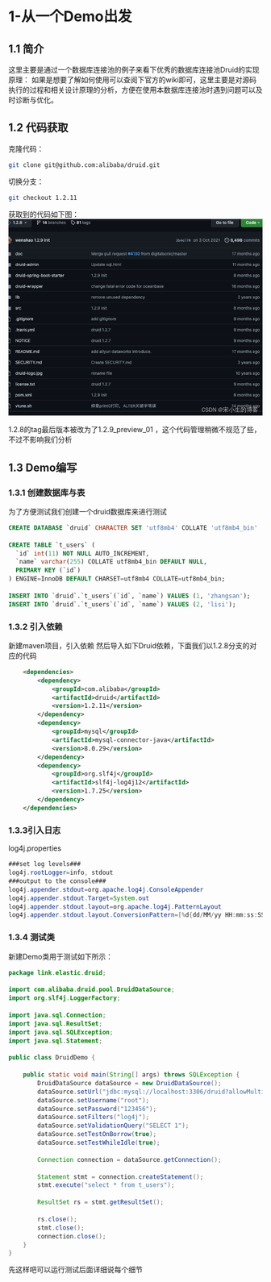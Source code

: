 
# 1-从一个Demo出发
## 1.1 简介
这里主要是通过一个数据库连接池的例子来看下优秀的数据库连接池Druid的实现原理：
如果是想要了解如何使用可以查阅下官方的wiki即可，这里主要是对源码执行的过程和相关设计原理的分析，方便在使用本数据库连接池时遇到问题可以及时诊断与优化。

## 1.2 代码获取
克隆代码：

```bash
git clone git@github.com:alibaba/druid.git
```
切换分支：

```bash
git checkout 1.2.11
```

获取到的代码如下图：
![1-druid-github.png](/img/chapter_druid/1-druid-github.png)

1.2.8的tag最后版本被改为了1.2.9_preview_01 ，这个代码管理稍微不规范了些，不过不影响我们分析


## 1.3 Demo编写
### 1.3.1 创建数据库与表
为了方便测试我们创建一个druid数据库来进行测试

```sql
CREATE DATABASE `druid` CHARACTER SET 'utf8mb4' COLLATE 'utf8mb4_bin'

CREATE TABLE `t_users` (
  `id` int(11) NOT NULL AUTO_INCREMENT,
  `name` varchar(255) COLLATE utf8mb4_bin DEFAULT NULL,
  PRIMARY KEY (`id`)
) ENGINE=InnoDB DEFAULT CHARSET=utf8mb4 COLLATE=utf8mb4_bin;

INSERT INTO `druid`.`t_users`(`id`, `name`) VALUES (1, 'zhangsan');
INSERT INTO `druid`.`t_users`(`id`, `name`) VALUES (2, 'lisi');
```

### 1.3.2 引入依赖
新建maven项目，引入依赖
然后导入如下Druid依赖，下面我们以1.2.8分支的对应的代码

```xml
    <dependencies>
        <dependency>
            <groupId>com.alibaba</groupId>
            <artifactId>druid</artifactId>
            <version>1.2.11</version>
        </dependency>
        <dependency>
            <groupId>mysql</groupId>
            <artifactId>mysql-connector-java</artifactId>
            <version>8.0.29</version>
        </dependency>
        <dependency>
            <groupId>org.slf4j</groupId>
            <artifactId>slf4j-log4j12</artifactId>
            <version>1.7.25</version>
        </dependency>
    </dependencies>
```

### 1.3.3引入日志
log4j.properties

```java
###set log levels###
log4j.rootLogger=info, stdout
###output to the console###
log4j.appender.stdout=org.apache.log4j.ConsoleAppender
log4j.appender.stdout.Target=System.out
log4j.appender.stdout.layout=org.apache.log4j.PatternLayout
log4j.appender.stdout.layout.ConversionPattern=[%d{dd/MM/yy HH:mm:ss:SSS z}] %t %5p %c{2}: %m%n

```

### 1.3.4 测试类
新建Demo类用于测试如下所示：


```java
package link.elastic.druid;

import com.alibaba.druid.pool.DruidDataSource;
import org.slf4j.LoggerFactory;

import java.sql.Connection;
import java.sql.ResultSet;
import java.sql.SQLException;
import java.sql.Statement;

public class DruidDemo {

    public static void main(String[] args) throws SQLException {
        DruidDataSource dataSource = new DruidDataSource();
        dataSource.setUrl("jdbc:mysql://localhost:3306/druid?allowMultiQueries=true");
        dataSource.setUsername("root");
        dataSource.setPassword("123456");
        dataSource.setFilters("log4j");
        dataSource.setValidationQuery("SELECT 1");
        dataSource.setTestOnBorrow(true);
        dataSource.setTestWhileIdle(true);

        Connection connection = dataSource.getConnection();

        Statement stmt = connection.createStatement();
        stmt.execute("select * from t_users");

        ResultSet rs = stmt.getResultSet();

        rs.close();
        stmt.close();
        connection.close();
    }
}


```

先这样吧可以运行测试后面详细说每个细节


 